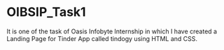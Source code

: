# OIBSIP_Task1
It is one of the task of Oasis Infobyte Internship in which I have created a Landing Page for Tinder App called tindogy using HTML and CSS.
